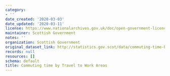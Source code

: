 ```yaml
---
category:
- ''
date_created: '2020-03-03'
date_updated: '2020-03-11'
license: https://www.nationalarchives.gov.uk/doc/open-government-licence/version/3/
maintainer: Scottish Government
notes: ''
organization: Scottish Government
original_dataset_link: http://statistics.gov.scot/data/commuting-time-by-travel-to-work-areas
records: null
resources: []
schema: default
title: Commuting time by Travel to Work Areas
---
```

